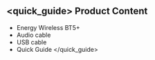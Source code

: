 ## <quick_guide> Product Content

* Energy Wireless BT5+ 
* Audio cable
* USB cable
* Quick Guide
</quick_guide>
